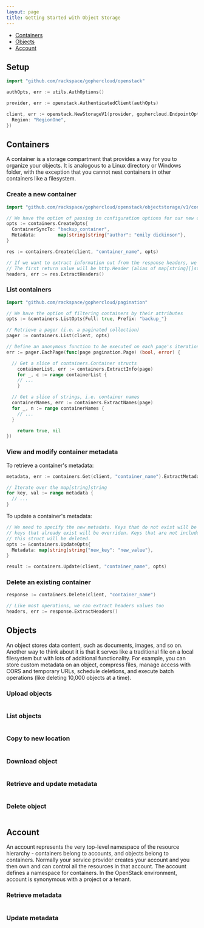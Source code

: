 ```yaml
---
layout: page
title: Getting Started with Object Storage
---
```


* [Containers](#containers)
* [Objects](#objects)
* [Account](#account)

## Setup

```go
import "github.com/rackspace/gophercloud/openstack"

authOpts, err := utils.AuthOptions()

provider, err := openstack.AuthenticatedClient(authOpts)

client, err := openstack.NewStorageV1(provider, gophercloud.EndpointOpts{
  Region: "RegionOne",
})
```

## Containers

A container is a storage compartment that provides a way for you to organize
your objects. It is analogous to a Linux directory or Windows folder, with the
exception that you cannot nest containers in other containers like a filesystem.

### Create a new container

```go
import "github.com/rackspace/gophercloud/openstack/objectstorage/v1/containers"

// We have the option of passing in configuration options for our new container
opts := containers.CreateOpts{
  ContainerSyncTo: "backup_container",
  Metadata:        map[string]string{"author": "emily dickinson"},
}

res := containers.Create(client, "container_name", opts)

// If we want to extract information out from the response headers, we can.
// The first return value will be http.Header (alias of map[string][]string).
headers, err := res.ExtractHeaders()
```

### List containers

```go
import "github.com/rackspace/gophercloud/pagination"

// We have the option of filtering containers by their attributes
opts := &containers.ListOpts{Full: true, Prefix: "backup_"}

// Retrieve a pager (i.e. a paginated collection)
pager := containers.List(client, opts)

// Define an anonymous function to be executed on each page's iteration
err := pager.EachPage(func(page pagination.Page) (bool, error) {

  // Get a slice of containers.Container structs
	containerList, err := containers.ExtractInfo(page)
	for _, c := range containerList {
    // ...
	}

  // Get a slice of strings, i.e. container names
  containerNames, err := containers.ExtractNames(page)
  for _, n := range containerNames {
    // ...
  }

	return true, nil
})
```

### View and modify container metadata

To retrieve a container's metadata:

```go
metadata, err := containers.Get(client, "container_name").ExtractMetadata()

// Iterate over the map[string]string
for key, val := range metadata {
  // ...
}
```

To update a container's metadata:

```go
// We need to specify the new metadata. Keys that do not exist will be added,
// keys that already exist will be overriden. Keys that are not included in
// this struct will be deleted.
opts := &containers.UpdateOpts{
  Metadata: map[string]string{"new_key": "new_value"},
}

result := containers.Update(client, "container_name", opts)
```

### Delete an existing container

```go
response := containers.Delete(client, "container_name")

// Like most operations, we can extract headers values too
headers, err := response.ExtractHeaders()
```

## Objects

An object stores data content, such as documents, images, and so on. Another way
to think about it is that it serves like a traditional file on a local
filesystem but with lots of additional functionality. For example, you can  
store custom metadata on an object, compress files, manage access with CORS
and temporary URLs, schedule deletions, and execute batch operations (like
deleting 10,000 objects at a time).

### Upload objects

```go

```

### List objects

```go

```

### Copy to new location

```go

```

### Download object

```go

```

### Retrieve and update metadata

```go

```

### Delete object

```go

```

## Account

An account represents the very top-level namespace of the resource hierarchy -
containers belong to accounts, and objects belong to containers. Normally your
service provider creates your account and you then own and can control all the
resources in that account. The account defines a namespace for containers. In
the OpenStack environment, account is synonymous with a project or a tenant.

### Retrieve metadata

```go

```

### Update metadata

```go

```
